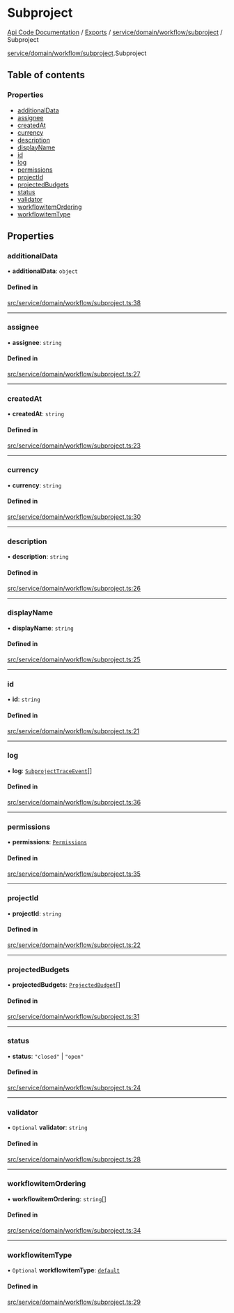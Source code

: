 # Subproject
 
[Api Code Documentation](../README.md) / [Exports](../modules.md) / [service/domain/workflow/subproject](../modules/service_domain_workflow_subproject.md) / Subproject

[service/domain/workflow/subproject](../modules/service_domain_workflow_subproject.md).Subproject

## Table of contents

### Properties

- [additionalData](service_domain_workflow_subproject.Subproject.md#additionaldata)
- [assignee](service_domain_workflow_subproject.Subproject.md#assignee)
- [createdAt](service_domain_workflow_subproject.Subproject.md#createdat)
- [currency](service_domain_workflow_subproject.Subproject.md#currency)
- [description](service_domain_workflow_subproject.Subproject.md#description)
- [displayName](service_domain_workflow_subproject.Subproject.md#displayname)
- [id](service_domain_workflow_subproject.Subproject.md#id)
- [log](service_domain_workflow_subproject.Subproject.md#log)
- [permissions](service_domain_workflow_subproject.Subproject.md#permissions)
- [projectId](service_domain_workflow_subproject.Subproject.md#projectid)
- [projectedBudgets](service_domain_workflow_subproject.Subproject.md#projectedbudgets)
- [status](service_domain_workflow_subproject.Subproject.md#status)
- [validator](service_domain_workflow_subproject.Subproject.md#validator)
- [workflowitemOrdering](service_domain_workflow_subproject.Subproject.md#workflowitemordering)
- [workflowitemType](service_domain_workflow_subproject.Subproject.md#workflowitemtype)

## Properties

### additionalData

• **additionalData**: `object`

#### Defined in

[src/service/domain/workflow/subproject.ts:38](https://github.com/openkfw/TruBudget/blob/d2b440c/api/src/service/domain/workflow/subproject.ts#L38)

___

### assignee

• **assignee**: `string`

#### Defined in

[src/service/domain/workflow/subproject.ts:27](https://github.com/openkfw/TruBudget/blob/d2b440c/api/src/service/domain/workflow/subproject.ts#L27)

___

### createdAt

• **createdAt**: `string`

#### Defined in

[src/service/domain/workflow/subproject.ts:23](https://github.com/openkfw/TruBudget/blob/d2b440c/api/src/service/domain/workflow/subproject.ts#L23)

___

### currency

• **currency**: `string`

#### Defined in

[src/service/domain/workflow/subproject.ts:30](https://github.com/openkfw/TruBudget/blob/d2b440c/api/src/service/domain/workflow/subproject.ts#L30)

___

### description

• **description**: `string`

#### Defined in

[src/service/domain/workflow/subproject.ts:26](https://github.com/openkfw/TruBudget/blob/d2b440c/api/src/service/domain/workflow/subproject.ts#L26)

___

### displayName

• **displayName**: `string`

#### Defined in

[src/service/domain/workflow/subproject.ts:25](https://github.com/openkfw/TruBudget/blob/d2b440c/api/src/service/domain/workflow/subproject.ts#L25)

___

### id

• **id**: `string`

#### Defined in

[src/service/domain/workflow/subproject.ts:21](https://github.com/openkfw/TruBudget/blob/d2b440c/api/src/service/domain/workflow/subproject.ts#L21)

___

### log

• **log**: [`SubprojectTraceEvent`](service_domain_workflow_subproject_trace_event.SubprojectTraceEvent.md)[]

#### Defined in

[src/service/domain/workflow/subproject.ts:36](https://github.com/openkfw/TruBudget/blob/d2b440c/api/src/service/domain/workflow/subproject.ts#L36)

___

### permissions

• **permissions**: [`Permissions`](../modules/service_domain_permissions.md#permissions)

#### Defined in

[src/service/domain/workflow/subproject.ts:35](https://github.com/openkfw/TruBudget/blob/d2b440c/api/src/service/domain/workflow/subproject.ts#L35)

___

### projectId

• **projectId**: `string`

#### Defined in

[src/service/domain/workflow/subproject.ts:22](https://github.com/openkfw/TruBudget/blob/d2b440c/api/src/service/domain/workflow/subproject.ts#L22)

___

### projectedBudgets

• **projectedBudgets**: [`ProjectedBudget`](service_domain_workflow_projected_budget.ProjectedBudget.md)[]

#### Defined in

[src/service/domain/workflow/subproject.ts:31](https://github.com/openkfw/TruBudget/blob/d2b440c/api/src/service/domain/workflow/subproject.ts#L31)

___

### status

• **status**: ``"closed"`` \| ``"open"``

#### Defined in

[src/service/domain/workflow/subproject.ts:24](https://github.com/openkfw/TruBudget/blob/d2b440c/api/src/service/domain/workflow/subproject.ts#L24)

___

### validator

• `Optional` **validator**: `string`

#### Defined in

[src/service/domain/workflow/subproject.ts:28](https://github.com/openkfw/TruBudget/blob/d2b440c/api/src/service/domain/workflow/subproject.ts#L28)

___

### workflowitemOrdering

• **workflowitemOrdering**: `string`[]

#### Defined in

[src/service/domain/workflow/subproject.ts:34](https://github.com/openkfw/TruBudget/blob/d2b440c/api/src/service/domain/workflow/subproject.ts#L34)

___

### workflowitemType

• `Optional` **workflowitemType**: [`default`](../modules/service_domain_workflowitem_types_types.md#default)

#### Defined in

[src/service/domain/workflow/subproject.ts:29](https://github.com/openkfw/TruBudget/blob/d2b440c/api/src/service/domain/workflow/subproject.ts#L29)
